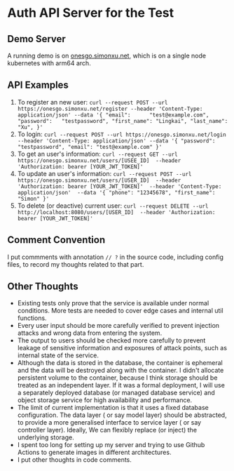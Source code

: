 # Auth API Server for the Test

## Demo Server 

A running demo is on [onesgo.simonxu.net](https://onesgo.simonxu.net/), which is on a single node kubernetes with arm64 arch.

## API Examples

1. To register an new user: 
  `curl --request POST --url https://onesgo.simonxu.net/register
    --header 'Content-Type: application/json'
    --data '{
			"email":      "test@example.com",
			"password":   "testpassword",
			"first_name": "Lingkai",
			"last_name":  "Xu",
    }'`
2. To login: 
  `curl --request POST --url https://onesgo.simonxu.net/login
    --header 'Content-Type: application/json'
    --data '{
      "password": "testpassword",
      "email": "test@example.com"
    }'`
3. To get an user's information:
   `curl --request GET --url https://onesgo.simonxu.net/users/[USEE_ID] 
    --header 'Authorization: bearer [YOUR_JWT_TOKEN]'`
4. To update an user's information:
  `curl --request POST --url https://onesgo.simonxu.net/users/[USER_ID] 
    --header 'Authorization: bearer [YOUR_JWT_TOKEN]' 
    --header 'Content-Type: application/json' 
    --data '{
      "phone": "12345678",
      "first_name": "Simon"
    }'`
5. To delete (or deactive) current user:
  `curl --request DELETE --url http://localhost:8080/users/[USER_ID] 
  --header 'Authorization: bearer [YOUR_JWT_TOKEN]'`

## Comment Convention

I put commments with annotation `// ?` in the source code, including config files, to record my thoughts related to that part.

## Other Thoughts

- Existing tests only prove that the service is available under normal conditions. More tests are needed to cover edge cases and internal util functions. 
- Every user input should be more carefully verified to prevent injection attacks and wrong data from entering the system.
- The output to users should be checked more carefully to prevent leakage of sensitive information and  exposures of attack points, such as internal state of the service.
- Although the data is stored in the database, the container is ephemeral and the data will be destroyed along with the container. I didn't allocate persistent volume to the container, because I think storage should be treated as an independent layer. If it was a formal deployment, I will use a separately deployed database (or managed database service) and object storage service for high availability and performance.
- The limit of current implementation is that it uses a fixed database configuration. The data layer ( or say model layer) should be abstracted, to provide a more generalised interface to service layer ( or say controller layer). Ideally, We can flexibly replace (or inject) the underlying storage.
- I spent too long for setting up my server and trying to use Github Actions to generate images in different architectures.
- I put other thoughts in code comments.